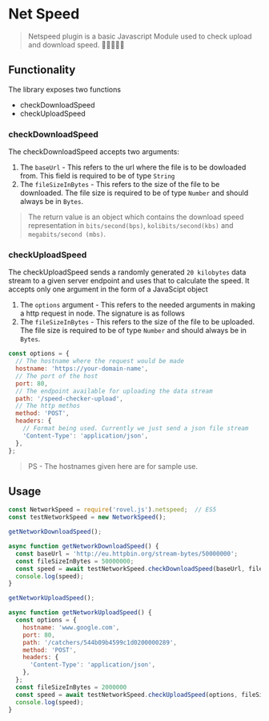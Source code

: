 # Net Speed

> Netspeed plugin is a basic Javascript Module used to check upload and download speed. 🚂🚋🚋🚋🚋

## Functionality

The library exposes two functions

* checkDownloadSpeed
* checkUploadSpeed

### checkDownloadSpeed

The checkDownloadSpeed accepts two arguments:

1. The `baseUrl` - This refers to the url where the file is to be dowloaded from. This field is required to be of type `String`
2. The `fileSizeInBytes` - This refers to the size of the file to be downloaded. The file size is required to be of type `Number` and should always be in `Bytes`.

> The return value is an object which contains the download speed representation in `bits/second(bps)`, `kolibits/second(kbs)` and `megabits/second (mbs)`.

### checkUploadSpeed

The checkUploadSpeed sends a randomly generated `20 kilobytes` data stream to a given server endpoint and uses that to calculate the speed. It accepts only one argument in the form of a JavaScipt object

1. The `options` argument - This refers to the needed arguments in making a http request in node. The signature is as follows
2. The `fileSizeInBytes` - This refers to the size of the file to be uploaded. The file size is required to be of type `Number` and should always be in `Bytes`.

```js
const options = {
  // The hostname where the request would be made
  hostname: 'https://your-domain-name',
  // The port of the host
  port: 80,
  // The endpoint available for uploading the data stream
  path: '/speed-checker-upload',
  // The http methos
  method: 'POST',
  headers: {
    // Format being used. Currently we just send a json file stream
    'Content-Type': 'application/json',
  },
};
```

> PS - The hostnames given here are for sample use.

## Usage

```javascript
const NetworkSpeed = require('rovel.js').netspeed;  // ES5
const testNetworkSpeed = new NetworkSpeed();

getNetworkDownloadSpeed();

async function getNetworkDownloadSpeed() {
  const baseUrl = 'http://eu.httpbin.org/stream-bytes/50000000';
  const fileSizeInBytes = 50000000;
  const speed = await testNetworkSpeed.checkDownloadSpeed(baseUrl, fileSizeInBytes);
  console.log(speed);
}

getNetworkUploadSpeed();

async function getNetworkUploadSpeed() {
  const options = {
    hostname: 'www.google.com',
    port: 80,
    path: '/catchers/544b09b4599c1d0200000289',
    method: 'POST',
    headers: {
      'Content-Type': 'application/json',
    },
  };
  const fileSizeInBytes = 2000000
  const speed = await testNetworkSpeed.checkUploadSpeed(options, fileSizeInBytes);
  console.log(speed);
}
```
